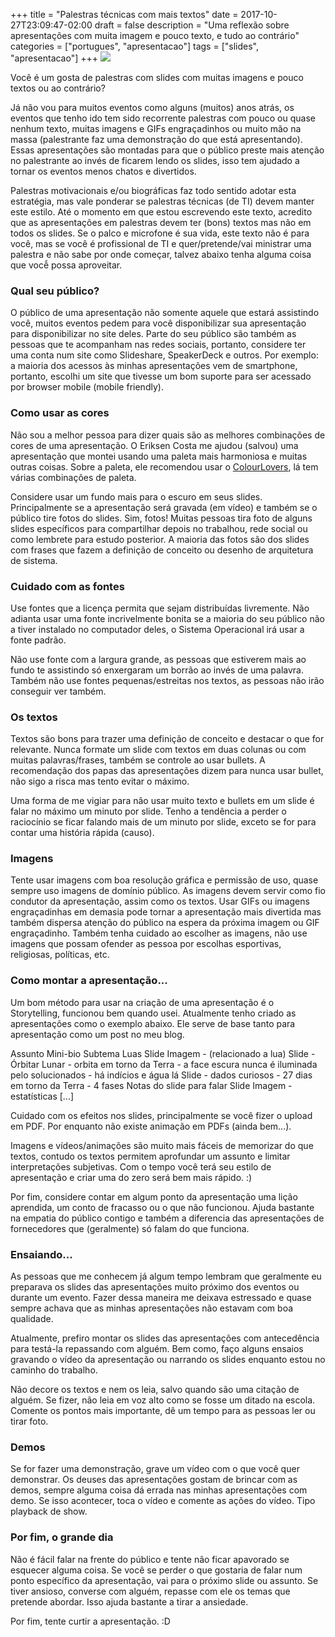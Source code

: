 +++
title = "Palestras técnicas com mais textos"
date = 2017-10-27T23:09:47-02:00
draft = false
description = "Uma reflexão sobre apresentações com muita imagem e pouco texto, e tudo ao contrário"
categories = ["portugues", "apresentacao"]
tags = ["slides", "apresentacao"]
+++
![](/images/hand-977641_640.jpg)

Você é um gosta de palestras com slides com muitas imagens e pouco textos ou ao contrário?

Já não vou para muitos eventos como alguns (muitos) anos atrás, os eventos que tenho ido tem sido recorrente palestras com pouco ou quase nenhum texto, muitas imagens e GIFs engraçadinhos ou muito mão na massa (palestrante faz uma demonstração do que está apresentando). Essas apresentações são montadas para que o público preste mais atenção no palestrante ao invés de ficarem lendo os slides, isso tem ajudado a tornar os eventos menos chatos e divertidos.

Palestras motivacionais e/ou biográficas faz todo sentido adotar esta estratégia, mas vale ponderar se palestras técnicas (de TI) devem manter este estilo. Até o momento em que estou escrevendo este texto, acredito que as apresentações em palestras devem ter (bons) textos mas não em todos os slides. Se o palco e microfone é sua vida, este texto não é para você, mas se você é profissional de TI e quer/pretende/vai ministrar uma palestra e não sabe por onde começar, talvez abaixo tenha alguma coisa que vocễ possa aproveitar.

### Qual seu público?

O público de uma apresentação não somente aquele que estará assistindo você, muitos eventos pedem para você disponibilizar sua apresentação para disponibilizar no site deles. Parte do seu público são também as pessoas que te acompanham nas redes sociais, portanto, considere ter uma conta num site como Slideshare, SpeakerDeck e outros. Por exemplo: a maioria dos acessos às minhas apresentações vem de smartphone, portanto, escolhi um site que tivesse um bom suporte para ser acessado por browser mobile (mobile friendly).

### Como usar as cores

Não sou a melhor pessoa para dizer quais são as melhores combinações de cores de uma apresentação. O Eriksen Costa me ajudou (salvou) uma apresentação que montei usando uma paleta mais harmoniosa e muitas outras coisas. Sobre a paleta, ele recomendou usar o [ColourLovers](http://www.colourlovers.com/palettes/most-views/all-time/meta), lá tem várias combinações de paleta.

Considere usar um fundo mais para o escuro em seus slides. Principalmente se a apresentação será gravada (em vídeo) e também se o público tire fotos do slides. Sim, fotos! Muitas pessoas tira foto de alguns slides específicos para compartilhar depois no trabalhou, rede social ou como lembrete para estudo posterior. A maioria das fotos são dos slides com frases que fazem a definição de conceito ou desenho de arquitetura de sistema.

### Cuidado com as fontes

Use fontes que a licença permita que sejam distribuídas livremente. Não adianta usar uma fonte incrivelmente bonita se a maioria do seu público não a tiver instalado no computador deles, o Sistema Operacional irá usar a fonte padrão.

Não use fonte com a largura grande, as pessoas que estiverem mais ao fundo te assistindo só enxergaram um borrão ao invés de uma palavra. Também não use fontes pequenas/estreitas nos textos, as pessoas não irão conseguir ver também.

### Os textos

Textos são bons para trazer uma definição de conceito e destacar o que for relevante. Nunca formate um slide com textos em duas colunas ou com muitas palavras/frases, também se controle ao usar bullets. A recomendação dos papas das apresentações dizem para nunca usar bullet,  não sigo a risca mas tento evitar o máximo.

Uma forma de me vigiar para não usar muito texto e bullets em um slide é falar no máximo um minuto por slide. Tenho a tendência a perder o raciocínio se ficar falando mais de um minuto por slide, exceto se for para contar uma história rápida (causo).

### Imagens

Tente usar imagens com boa resolução gráfica e permissão de uso, quase sempre uso imagens de domínio público. As imagens devem servir como fio condutor da apresentação, assim como os textos. Usar GIFs ou imagens engraçadinhas em demasia pode tornar a apresentação mais divertida mas também dispersa atenção do público na espera da próxima imagem ou GIF engraçadinho. Também tenha cuidado ao escolher as imagens, não use imagens que possam ofender as pessoa por escolhas esportivas, religiosas, políticas, etc.  


### Como montar a apresentação...

Um bom método para usar na criação de uma apresentação é o Storytelling, funcionou bem quando usei. Atualmente tenho criado as apresentações como o exemplo abaixo. Ele serve de base tanto para apresentação como um post no meu blog.

Assunto
 Mini-bio
 Subtema Luas
 Slide Imagem - (relacionado a lua)
 Slide - Órbitar Lunar
    - orbita em torno da Terra
    - a face escura nunca é iluminada pelo solucionados
    - há indícios e água lá
 Slide  - dados curiosos
    - 27 dias em torno da Terra
    - 4 fases
      Notas do slide para falar
Slide Imagem - estatísticas
[...]

Cuidado com os efeitos nos slides, principalmente se você fizer o upload em PDF. Por enquanto não existe animação em PDFs (ainda bem...).

Imagens e vídeos/animações são muito mais fáceis de memorizar do que textos, contudo os textos permitem aprofundar um assunto e limitar interpretações subjetivas. Com o tempo você terá seu estilo de apresentação e criar uma do zero será bem mais rápido. :)

Por fim, considere contar em algum ponto da apresentação uma lição aprendida, um conto de fracasso ou o que não funcionou. Ajuda bastante na empatia do público contigo e também a diferencia das apresentações de fornecedores que (geralmente) só falam do que funciona.

### Ensaiando...

As pessoas que me conhecem já algum tempo lembram que geralmente eu preparava os slides das apresentações muito próximo dos eventos ou durante um evento. Fazer dessa maneira me deixava estressado e quase sempre achava que as minhas apresentações não estavam com boa qualidade.

Atualmente, prefiro montar os slides das apresentações com antecedência para testá-la repassando com alguém. Bem como, faço alguns ensaios gravando o vídeo da apresentação ou narrando os slides enquanto estou no caminho do trabalho.

Não decore os textos e nem os leia, salvo quando são uma citação de alguém. Se fizer, não leia em voz alto como se fosse um ditado na escola. Comente os pontos mais importante, dê um tempo para as pessoas ler ou tirar foto.

### Demos

Se for fazer uma demonstração, grave um vídeo com o que você quer demonstrar. Os deuses das apresentações gostam de brincar com as demos, sempre alguma coisa dá errada nas minhas apresentações com demo. Se isso acontecer, toca o vídeo e comente as ações do vídeo. Tipo playback de show.

### Por fim, o grande dia

Não é fácil falar na frente do público e tente não ficar apavorado se esquecer alguma coisa. Se você se perder o que gostaria de falar num ponto específico da apresentação, vai para o próximo slide ou assunto. Se tiver ansioso, converse com alguém, repasse com ele os temas que pretende abordar. Isso ajuda bastante a tirar a ansiedade.

Por fim, tente curtir a apresentação. :D
